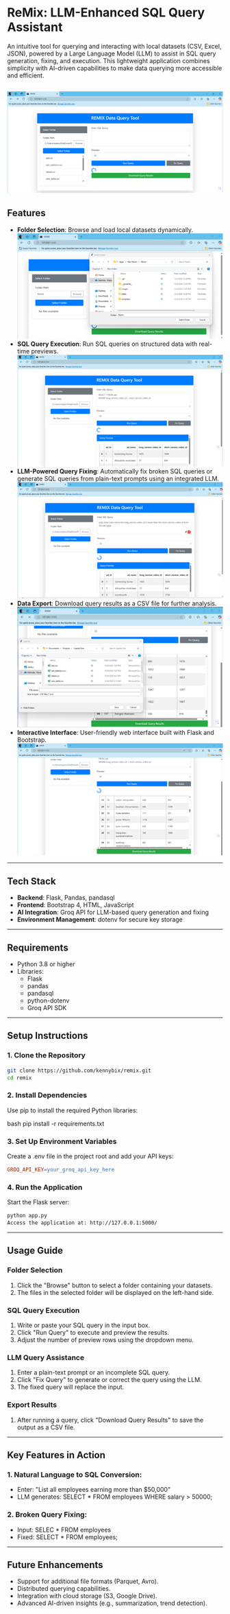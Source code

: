 # ReMix: LLM-Enhanced SQL Query Assistant

An intuitive tool for querying and interacting with local datasets (CSV, Excel, JSON), powered by a Large Language Model (LLM) to assist in SQL query generation, fixing, and execution. This lightweight application combines simplicity with AI-driven capabilities to make data querying more accessible and efficient.

![ReMix App](images/remix-app-1.png)
---

## Features
- **Folder Selection**: Browse and load local datasets dynamically.
![Folder Selection](images/remix-app-1b.png)
- **SQL Query Execution**: Run SQL queries on structured data with real-time previews.
![SQL Query Execution](images/remix-app-2.png)
- **LLM-Powered Query Fixing**: Automatically fix broken SQL queries or generate SQL queries from plain-text prompts using an integrated LLM.
![LLM Fixing](images/remix-app-3.png)
- **Data Export**: Download query results as a CSV file for further analysis.
![Data Export](images/remix-app-5.png)
- **Interactive Interface**: User-friendly web interface built with Flask and Bootstrap.
![Interactive Interface](images/remix-app-4.png)
---

## Tech Stack
- **Backend**: Flask, Pandas, pandasql
- **Frontend**: Bootstrap 4, HTML, JavaScript
- **AI Integration**: Groq API for LLM-based query generation and fixing
- **Environment Management**: dotenv for secure key storage

---

## Requirements
- Python 3.8 or higher
- Libraries:
  - Flask
  - pandas
  - pandasql
  - python-dotenv
  - Groq API SDK

---

## Setup Instructions

### 1. Clone the Repository
```bash
git clone https://github.com/kennybix/remix.git
cd remix
```

### 2. Install Dependencies
Use pip to install the required Python libraries:

bash
pip install -r requirements.txt

### 3. Set Up Environment Variables
Create a .env file in the project root and add your API keys:

```makefile
GROQ_API_KEY=your_groq_api_key_here
```

### 4. Run the Application
Start the Flask server:

```bash
python app.py
Access the application at: http://127.0.0.1:5000/
```
---

## Usage Guide

### Folder Selection
1. Click the "Browse" button to select a folder containing your datasets.
2. The files in the selected folder will be displayed on the left-hand side.

### SQL Query Execution
1. Write or paste your SQL query in the input box.
2. Click "Run Query" to execute and preview the results.
3. Adjust the number of preview rows using the dropdown menu.

### LLM Query Assistance
1. Enter a plain-text prompt or an incomplete SQL query.
2. Click "Fix Query" to generate or correct the query using the LLM.
3. The fixed query will replace the input.

### Export Results
1. After running a query, click "Download Query Results" to save the output as a CSV file.

---

## Key Features in Action
### 1. Natural Language to SQL Conversion:
- Enter: "List all employees earning more than $50,000"
- LLM generates: SELECT * FROM employees WHERE salary > 50000;
### 2. Broken Query Fixing:
- Input: SELEC * FROM employees
- Fixed: SELECT * FROM employees;

---

## Future Enhancements
- Support for additional file formats (Parquet, Avro).
- Distributed querying capabilities.
- Integration with cloud storage (S3, Google Drive).
- Advanced AI-driven insights (e.g., summarization, trend detection).


